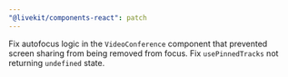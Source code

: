 ```yaml
---
"@livekit/components-react": patch
---
```


Fix autofocus logic in the `VideoConference` component that prevented screen sharing from being removed from focus. Fix `usePinnedTracks` not returning `undefined` state.
